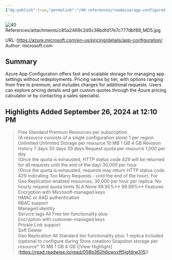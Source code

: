 ```yaml
---
{"dg-publish":true,"permalink":"/40-references/readwise/app-configuration-pricing/","tags":["rw/articles"]}
---
```



![40 References/attachments/c85a2469c2d0c36bdfd17e7c777dbf89_MD5.jpg](/img/user/40%20References/attachments/c85a2469c2d0c36bdfd17e7c777dbf89_MD5.jpg)

  

URL: <https://azure.microsoft.com/en-us/pricing/details/app-configuration/>  
Author: microsoft.com

## Summary

Azure App Configuration offers fast and scalable storage for managing app settings without redeployments. Pricing varies by tier, with options ranging from free to premium, and includes charges for additional requests. Users can explore pricing details and get custom quotes through the Azure pricing calculator or by contacting a sales specialist.

## Highlights Added September 26, 2024 at 12:10 PM

> Free Standard Premium Resources per subscription  
> (A resource consists of a single configuration store) 1 per region Unlimited Unlimited Storage per resource 10 MB 1 GB 4 GB Revision history 7 days 30 days 30 days Request quota per resource 1,000 per day  
> (Once the quota is exhausted, HTTP status code 429 will be returned for all requests until the end of the day) 30,000 per hour  
> (Once the quota is exhausted, requests may return HTTP status code 429 indicating Too Many Requests - until the end of the hour). For Geo Replication enabled resources, 30,000 per hour per replica. No hourly request quota limits SLA None 99.95%** 99.99%** Features Encryption with Microsoft-managed keys  
> HMAC or AAD authentication  
> RBAC support  
> Managed identity  
> Service tags All Free tier functionality plus:  
> Encryption with customer-managed keys  
> Private Link support  
> Soft Delete  
> Geo Replication All Standard tier functionality plus: 1 replica included (optional to configure during Store creation) Snapshot storage per resource* 10 MB 1 GB 4 GB ([View Highlight] (<https://read.readwise.io/read/01j8p362h6cwvxft5jgfdrw315>))
